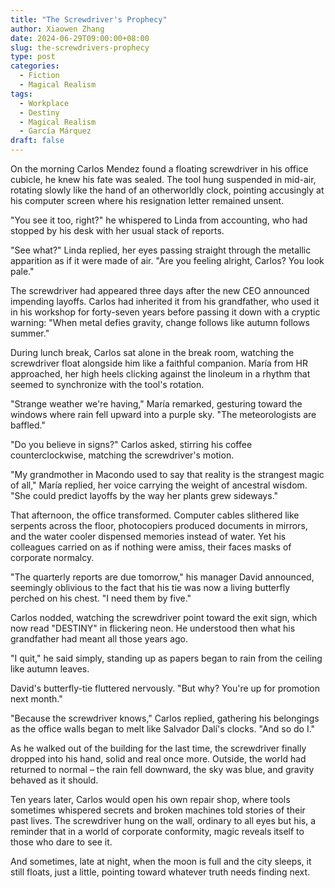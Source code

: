 ```yaml
---
title: "The Screwdriver's Prophecy"
author: Xiaowen Zhang
date: 2024-06-29T09:00:00+08:00
slug: the-screwdrivers-prophecy
type: post
categories:
  - Fiction
  - Magical Realism
tags:
  - Workplace
  - Destiny
  - Magical Realism
  - García Márquez
draft: false
---
```


On the morning Carlos Mendez found a floating screwdriver in his office cubicle, he knew his fate was sealed. The tool hung suspended in mid-air, rotating slowly like the hand of an otherworldly clock, pointing accusingly at his computer screen where his resignation letter remained unsent.

"You see it too, right?" he whispered to Linda from accounting, who had stopped by his desk with her usual stack of reports.

"See what?" Linda replied, her eyes passing straight through the metallic apparition as if it were made of air. "Are you feeling alright, Carlos? You look pale."

The screwdriver had appeared three days after the new CEO announced impending layoffs. Carlos had inherited it from his grandfather, who used it in his workshop for forty-seven years before passing it down with a cryptic warning: "When metal defies gravity, change follows like autumn follows summer."

During lunch break, Carlos sat alone in the break room, watching the screwdriver float alongside him like a faithful companion. María from HR approached, her high heels clicking against the linoleum in a rhythm that seemed to synchronize with the tool's rotation.

"Strange weather we're having," María remarked, gesturing toward the windows where rain fell upward into a purple sky. "The meteorologists are baffled."

"Do you believe in signs?" Carlos asked, stirring his coffee counterclockwise, matching the screwdriver's motion.

"My grandmother in Macondo used to say that reality is the strangest magic of all," María replied, her voice carrying the weight of ancestral wisdom. "She could predict layoffs by the way her plants grew sideways."

That afternoon, the office transformed. Computer cables slithered like serpents across the floor, photocopiers produced documents in mirrors, and the water cooler dispensed memories instead of water. Yet his colleagues carried on as if nothing were amiss, their faces masks of corporate normalcy.

"The quarterly reports are due tomorrow," his manager David announced, seemingly oblivious to the fact that his tie was now a living butterfly perched on his chest. "I need them by five."

Carlos nodded, watching the screwdriver point toward the exit sign, which now read "DESTINY" in flickering neon. He understood then what his grandfather had meant all those years ago.

"I quit," he said simply, standing up as papers began to rain from the ceiling like autumn leaves.

David's butterfly-tie fluttered nervously. "But why? You're up for promotion next month."

"Because the screwdriver knows," Carlos replied, gathering his belongings as the office walls began to melt like Salvador Dalí's clocks. "And so do I."

As he walked out of the building for the last time, the screwdriver finally dropped into his hand, solid and real once more. Outside, the world had returned to normal – the rain fell downward, the sky was blue, and gravity behaved as it should.

Ten years later, Carlos would open his own repair shop, where tools sometimes whispered secrets and broken machines told stories of their past lives. The screwdriver hung on the wall, ordinary to all eyes but his, a reminder that in a world of corporate conformity, magic reveals itself to those who dare to see it.

And sometimes, late at night, when the moon is full and the city sleeps, it still floats, just a little, pointing toward whatever truth needs finding next.